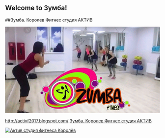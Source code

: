 ## Welcome to Зумба!

##Зумба. Королев Фитнес студия АКТИВ

![ Зумба. Королев Фитнес студия АКТИВ](https://github.com/activf2017/zumba/blob/master/%D0%B7%D1%83%D0%BC%D0%B1%D0%B0%20%D0%9A%D0%BE%D1%80%D0%BE%D0%BB%D0%B5%D0%B2-ANIMATION.gif?raw=true)

http://activf2017.blogspot.com/
[Зумба. Королев Фитнес студия АКТИВ](http://activf2017.blogspot.com/)

<a href="https://activf2017.blogspot.ru/"><img alt="Актив студия фитнеса Королёв" src="https://avatars1.githubusercontent.com/u/37883500?s=200&v=4" height="150" width="150" border="0" /></a>
